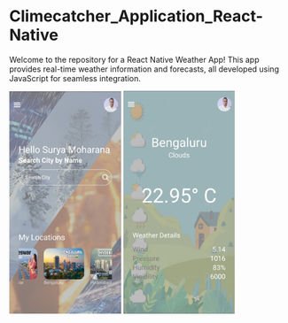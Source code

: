 # Climecatcher_Application_React-Native
Welcome to the repository for a React Native Weather App! This app provides real-time weather information and forecasts, all developed using JavaScript for seamless integration.


<img src="assets/Images/Show1.jpg" alt="Weather App Screenshot 1" style="width: 40%;"> <img src="assets/Images/Show2.jpg" alt="Weather App Screenshot 2" style="width: 40%;">



